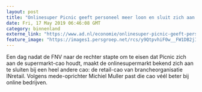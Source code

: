 ```yaml
---
layout: post
title: "Onlinesuper Picnic geeft personeel meer loon en sluit zich aan bij cao"
date: Fri, 17 May 2019 06:46:08 GMT
category: binnenland
externe_link: "https://www.ad.nl/economie/onlinesuper-picnic-geeft-personeel-meer-loon-en-sluit-zich-aan-bij-cao~ab27feaa/"
feature_image: "https://images1.persgroep.net/rcs/y9QtpvhiF0w__FW1DB2jIWoUPuI/diocontent/146704334/_fitwidth/400/?appId=21791a8992982cd8da851550a453bd7f&quality=0.7"
---
```


Een dag nadat de FNV naar de rechter stapte om te eisen dat Picnic zich aan de supermarkt-cao houdt, maakt de onlinesupermarkt bekend zich aan te sluiten bij een heel andere cao: de retail-cao van brancheorganisatie INretail. Volgens mede-oprichter Michiel Muller past die cao véél beter bij online bedrijven.
